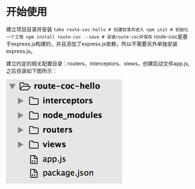 # 开始使用
建立项目目录并安装
`
take route-coc-hello # 创建目录并进入
npm init # 初始化一个工程
npm install route-coc --save # 安装route-coc并保存
`
route-coc是基于express.js构建的，并且添加了express.js依赖，所以不需要另外单独安装express.js。

建立约定的相关配置目录：routers、interceptors、views，创建启动文件app.js, 之后目录如下图所示：

![项目目录](project-dir.png)